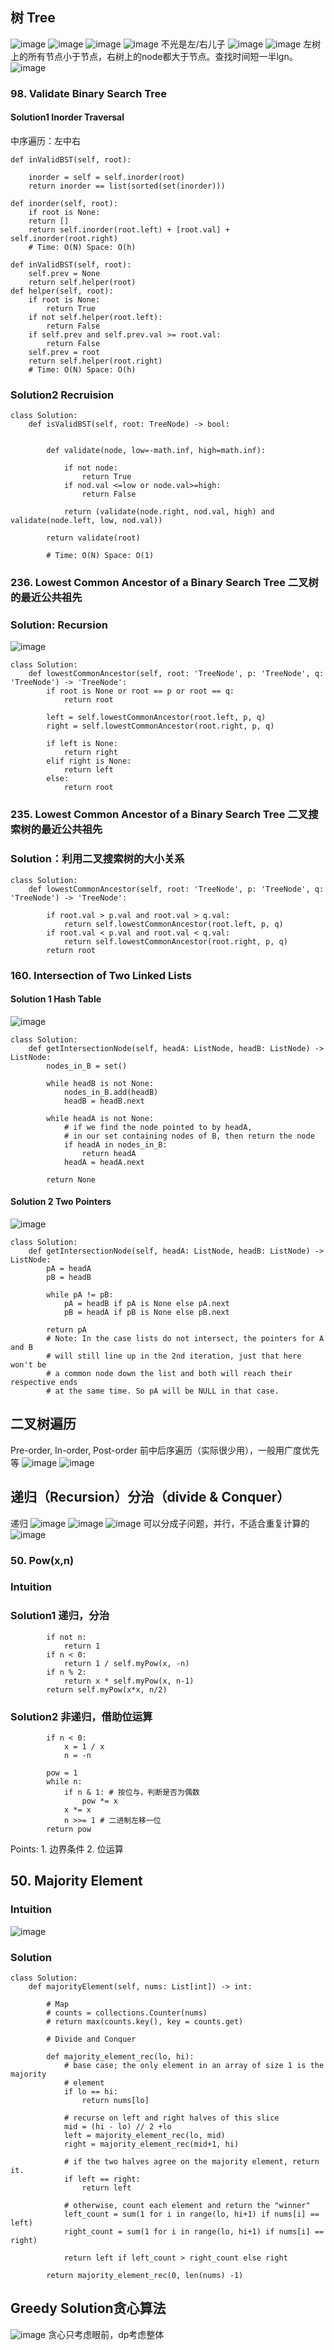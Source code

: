 ## 树 Tree
![image](https://user-images.githubusercontent.com/27000065/112231837-dc18ac00-8c0d-11eb-823d-56f423c945a0.png)
![image](https://user-images.githubusercontent.com/27000065/112231877-f05ca900-8c0d-11eb-9e3a-50b58d515ae9.png)
![image](https://user-images.githubusercontent.com/27000065/112231938-12eec200-8c0e-11eb-9420-371688e81e8e.png)
![image](https://user-images.githubusercontent.com/27000065/112232038-492c4180-8c0e-11eb-9a72-616d34187052.png)
不光是左/右儿子
![image](https://user-images.githubusercontent.com/27000065/110733377-d1185180-81f3-11eb-9e92-1684b0f6c29f.png)
![image](https://user-images.githubusercontent.com/27000065/110733428-f1481080-81f3-11eb-9c6a-e0d29831d97a.png)
左树上的所有节点小于节点，右树上的node都大于节点。查找时间短一半lgn。
![image](https://user-images.githubusercontent.com/27000065/110733657-526fe400-81f4-11eb-81a6-4d0caae975f8.png)

### 98. Validate Binary Search Tree
#### Solution1 Inorder Traversal
中序遍历：左中右
```
def inValidBST(self, root):

    inorder = self = self.inorder(root)
    return inorder == list(sorted(set(inorder)))

def inorder(self, root):
    if root is None:
    return []
    return self.inorder(root.left) + [root.val] + self.inorder(root.right)
    # Time: O(N) Space: O(h)
```

```
def inValidBST(self, root):
    self.prev = None
    return self.helper(root)
def helper(self, root):
    if root is None:
        return True
    if not self.helper(root.left):
        return False
    if self.prev and self.prev.val >= root.val:
        return False
    self.prev = root
    return self.helper(root.right)
    # Time: O(N) Space: O(h)
```    
### Solution2 Recruision
```
class Solution:
    def isValidBST(self, root: TreeNode) -> bool:
        
        
        def validate(node, low=-math.inf, high=math.inf):
            
            if not node:
                return True
            if nod.val <=low or node.val>=high:
                return False
            
            return (validate(node.right, nod.val, high) and validate(node.left, low, nod.val))
        
        return validate(root)
        
        # Time: O(N) Space: O(1)
```

### 236. Lowest Common Ancestor of a Binary Search Tree 二叉树的最近公共祖先
### Solution: Recursion
![image](https://user-images.githubusercontent.com/27000065/112536078-66365100-8d83-11eb-9b08-cbf983285a5f.png)
```
class Solution:
    def lowestCommonAncestor(self, root: 'TreeNode', p: 'TreeNode', q: 'TreeNode') -> 'TreeNode':
        if root is None or root == p or root == q:
            return root
        
        left = self.lowestCommonAncestor(root.left, p, q)
        right = self.lowestCommonAncestor(root.right, p, q)
        
        if left is None:
            return right
        elif right is None:
            return left
        else:
            return root
```        

### 235. Lowest Common Ancestor of a Binary Search Tree 二叉搜索树的最近公共祖先
### Solution：利用二叉搜索树的大小关系
```
class Solution:
    def lowestCommonAncestor(self, root: 'TreeNode', p: 'TreeNode', q: 'TreeNode') -> 'TreeNode':
        
        if root.val > p.val and root.val > q.val:
            return self.lowestCommonAncestor(root.left, p, q)
        if root.val < p.val and root.val < q.val:
            return self.lowestCommonAncestor(root.right, p, q)
        return root
```        






### 160. Intersection of Two Linked Lists
#### Solution 1 Hash Table
![image](https://user-images.githubusercontent.com/27000065/110005350-5d9fad00-7ce6-11eb-955f-bb08aabf5f7b.png)

```
class Solution:
    def getIntersectionNode(self, headA: ListNode, headB: ListNode) -> ListNode:
        nodes_in_B = set()

        while headB is not None:
            nodes_in_B.add(headB)
            headB = headB.next

        while headA is not None:
            # if we find the node pointed to by headA,
            # in our set containing nodes of B, then return the node
            if headA in nodes_in_B:
                return headA
            headA = headA.next

        return None
  ````
  #### Solution 2 Two Pointers
  ![image](https://user-images.githubusercontent.com/27000065/110005431-7740f480-7ce6-11eb-9910-0a12d1dcbf75.png)
```
class Solution:
    def getIntersectionNode(self, headA: ListNode, headB: ListNode) -> ListNode:
        pA = headA
        pB = headB

        while pA != pB:
            pA = headB if pA is None else pA.next
            pB = headA if pB is None else pB.next

        return pA
        # Note: In the case lists do not intersect, the pointers for A and B
        # will still line up in the 2nd iteration, just that here won't be
        # a common node down the list and both will reach their respective ends
        # at the same time. So pA will be NULL in that case.
  ```
  
## 二叉树遍历
Pre-order, In-order, Post-order 前中后序遍历（实际很少用），一般用广度优先等
![image](https://user-images.githubusercontent.com/27000065/112543110-b6191600-8d8b-11eb-9568-1d2e342ebe30.png)
![image](https://user-images.githubusercontent.com/27000065/112544164-16f51e00-8d8d-11eb-8e8a-5fd6f57bd62e.png)

## 递归（Recursion）分治（divide & Conquer）
递归
![image](https://user-images.githubusercontent.com/27000065/112545577-c1ba0c00-8d8e-11eb-994b-0d28c60c774c.png)
![image](https://user-images.githubusercontent.com/27000065/112546059-54f34180-8d8f-11eb-857a-518bad6033ed.png)
![image](https://user-images.githubusercontent.com/27000065/112546106-650b2100-8d8f-11eb-9649-5a0719d9e97a.png)
可以分成子问题，并行，不适合重复计算的
![image](https://user-images.githubusercontent.com/27000065/112546241-9388fc00-8d8f-11eb-91ee-ea806b41b276.png)

### 50. Pow(x,n)
### Intuition
### Solution1 递归，分治
```
        if not n:
            return 1
        if n < 0:
            return 1 / self.myPow(x, -n)
        if n % 2:
            return x * self.myPow(x, n-1)
        return self.myPow(x*x, n/2)
```
### Solution2 非递归，借助位运算
```
        if n < 0:
            x = 1 / x
            n = -n
            
        pow = 1
        while n:
            if n & 1: # 按位与，判断是否为偶数
                pow *= x
            x *= x
            n >>= 1 # 二进制左移一位
        return pow
```
Points: 1. 边界条件
2. 位运算

## 50. Majority Element
### Intuition
![image](https://user-images.githubusercontent.com/27000065/112767624-d9d79880-8fe5-11eb-953a-c5f9cdf512df.png)

### Solution
```
class Solution:
    def majorityElement(self, nums: List[int]) -> int:
        
        # Map
        # counts = collections.Counter(nums)
        # return max(counts.key(), key = counts.get)
        
        # Divide and Conquer
        
        def majority_element_rec(lo, hi):
            # base case; the only element in an array of size 1 is the majority 
            # element
            if lo == hi:
                return nums[lo]
            
            # recurse on left and right halves of this slice
            mid = (hi - lo) // 2 +lo
            left = majority_element_rec(lo, mid)
            right = majority_element_rec(mid+1, hi)
            
            # if the two halves agree on the majority element, return it.
            if left == right:
                return left
            
            # otherwise, count each element and return the "winner"
            left_count = sum(1 for i in range(lo, hi+1) if nums[i] == left)
            right_count = sum(1 for i in range(lo, hi+1) if nums[i] == right)
            
            return left if left_count > right_count else right
        
        return majority_element_rec(0, len(nums) -1)
```




## Greedy Solution贪心算法
![image](https://user-images.githubusercontent.com/27000065/113379048-80090280-9346-11eb-9d6f-bd06724b5cfa.png)
贪心只考虑眼前，dp考虑整体






